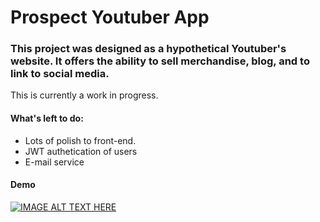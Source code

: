 # Prospect Youtuber App
### This project was designed as a hypothetical Youtuber's website. It offers the ability to sell merchandise, blog, and to link to social media.

This is currently a work in progress.

#### What's left to do:

* Lots of polish to front-end.
* JWT authetication of users
* E-mail service 

#### Demo
[![IMAGE ALT TEXT HERE](https://img.youtube.com/vi/1nEp38OvUiw/0.jpg)](https://www.youtube.com/watch?v=1nEp38OvUiw)

